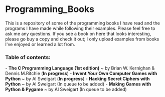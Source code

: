 Programming_Books
=================

This is a repository of some of the programming books I have read and the programs I have made while following their examples. Please feel free to ask me any questions. If you see a book on here that looks interesting, please go buy a copy and check it out; I only upload examples from books I've enjoyed or learned a lot from.


<h3>Table of contents:</h3>
- <strong>The C Programming Language (1st edition)</strong> ~ by Brian W. Kernighan & Dennis M.Ritchie (<strong>In progress</strong>)
- <strong>Invent Your Own Computer Games with Python</strong> ~ by Al Sweigart (<strong>In progress</strong>)
- <strong>Hacking Secret Ciphers with Python</strong> ~ by Al Sweigart (In queue to be added)
- <strong>Making Games with Python & Pygame</strong> ~ by Al Sweigart (In queue to be added)
<strong><End of table of contents until more programs are uploaded to this repository.></strong>
